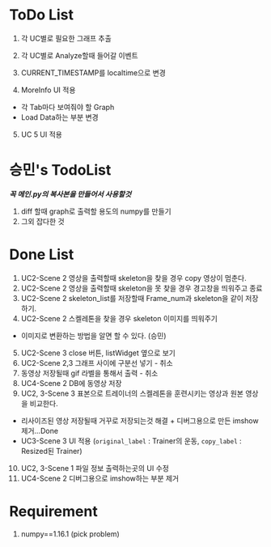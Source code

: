 # ToDo List
1. 각 UC별로 필요한 그래프 추출
2. 각 UC별로 Analyze할때 들어갈 이벤트
3. CURRENT_TIMESTAMP를 localtime으로 변경

4. MoreInfo UI 적용
  + 각 Tab마다 보여줘야 할 Graph
  + Load Data하는 부분 변경
5. UC 5 UI 적용


# 승민's TodoList
***꼭 메인.py의 복사본을 만들어서 사용할것***
1. diff 할때 graph로 출력할 용도의 numpy를 만들기
2. 그외 잡다한 것

# Done List
1. UC2-Scene 2 영상을 출력할때 skeleton을 찾을 경우 copy 영상이 멈춘다.
2. UC2-Scene 2 영상을 출력할때 skeleton을 못 찾을 경우 경고창을 띄워주고 종료
3. UC2-Scene 2 skeleton_list를 저장할때 Frame_num과 skeleton을 같이 저장하기.
4. UC2-Scene 2 스켈레톤을 찾을 경우 skeleton 이미지를 띄워주기
  + 이미지로 변환하는 방법을 알면 할 수 있다. (승민)
5. UC2-Scene 3 close 버튼, listWidget 옆으로 보기
6. UC2-Scene 2,3 그래프 사이에 구분선 넣기 - 취소
7. 동영상 저장될때 gif 라벨을 통해서 출력 - 취소
8. UC4-Scene 2 DB에 동영상 저장
9. UC2, 3-Scene 3 표본으로 트레이너의 스켈레톤을 훈련시키는 영상과 원본 영상을 비교한다.
  + 리사이즈된 영상 저장될때 거꾸로 저장되는것 해결 + 디버그용으로 만든 imshow제거...Done
  + UC3-Scene 3 UI 적용 (`original_label` : Trainer의 운동, `copy_label` : Resized된 Trainer)
10. UC2, 3-Scene 1 파일 정보 출력하는곳의 UI 수정
11. UC4-Scene 2 디버그용으로 imshow하는 부분 제거


# Requirement
1. numpy==1.16.1 (pick problem)
